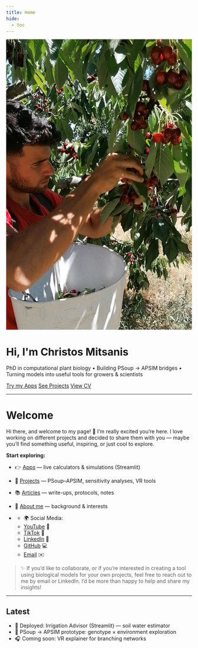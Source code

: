 ```yaml
---
title: Home
hide:
  - toc
---
```


<!-- Hero -->
<div class="hero">
  <img src="assets/IMG_20230424_101636.jpg" alt="Christos Mitsanis" class="hero-avatar" />
  <h1>Hi, I'm Christos Mitsanis</h1>
  <p class="hero-subtitle">
    PhD in computational plant biology • Building PSoup → APSIM bridges •
    Turning models into useful tools for growers & scientists
  </p>
  <div class="hero-actions">
    <a class="btn primary" href="apps/">Try my Apps</a>
    <a class="btn secondary" href="projects/">See Projects</a>
    <a class="btn ghost" href="cv/">View CV</a>
  </div>
</div>

---

# Welcome

Hi there, and welcome to my page! 👋
I’m really excited you’re here. I love working on different projects and decided to share them with you — maybe you’ll find something useful, inspiring, or just cool to explore.

**Start exploring:**

- 👉 [Apps](apps.md) — live calculators & simulations (Streamlit)

- 🧪 [Projects](projects.md) — PSoup–APSIM, sensitivity analyses, VR tools

- 📚 [Articles](articles.md) — write-ups, protocols, notes

- 👤 [About me](about.md) — background & interests

- - 🌍 Social Media:  
  - [YouTube](https://youtube.com/) 🎥  
  - [TikTok](https://tiktok.com/) 🎵  
  - [LinkedIn](https://linkedin.com/in/) 💼  
  - [GitHub](https://github.com/) 💻  
  - [Email](mailto:youremail@example.com) ✉️  

> ✨ If you’d like to collaborate, or if you’re interested in creating a tool using biological models for your own projects, feel free to reach out to me by email or LinkedIn.
I’d be more than happy to help and share my insights!

---

## Latest
- 🚀 Deployed: Irrigation Advisor (Streamlit) — soil water estimator
- 🧪 PSoup → APSIM prototype: genotype × environment exploration
- 🎧 Coming soon: VR explainer for branching networks
